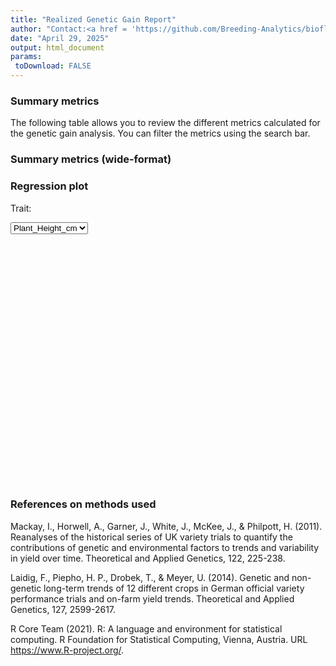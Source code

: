 ```yaml
---
title: "Realized Genetic Gain Report"
author: "Contact:<a href = 'https://github.com/Breeding-Analytics/bioflow' target = '_blank'>Breeding Analytics Team, OneCGIAR</a> breedinganalytics@cgiar.org"
date: "April 29, 2025"  
output: html_document
params:
 toDownload: FALSE
---
```






<!-- END of setup chunk -->





### Summary metrics

The following table allows you to review the different metrics calculated for the genetic gain analysis. You can filter the metrics using the search bar.

<!--html_preserve--><div class="datatables html-widget html-widget-output shiny-report-size html-fill-item" id="rggApp_1-outccd06613febe30f7" style="width:100%;height:auto;"></div><!--/html_preserve-->

### Summary metrics (wide-format)

<!--html_preserve--><div class="datatables html-widget html-widget-output shiny-report-size html-fill-item" id="rggApp_1-outef49f4d8c340925d" style="width:100%;height:auto;"></div><!--/html_preserve-->

### Regression plot

<!--html_preserve--><div class="form-group shiny-input-container">
<label class="control-label" id="rggApp_1-traitSta3-label" for="rggApp_1-traitSta3">Trait:</label>
<div>
<select id="rggApp_1-traitSta3" class="shiny-input-select"><option value="Plant_Height_cm" selected>Plant_Height_cm</option>
<option value="Ear_Height_cm">Ear_Height_cm</option>
<option value="Yield_Mg_ha">Yield_Mg_ha</option></select>
<script type="application/json" data-for="rggApp_1-traitSta3" data-nonempty="">{"plugins":["selectize-plugin-a11y"]}</script>
</div>
</div><!--/html_preserve-->

<!--html_preserve--><div class="plotly html-widget html-widget-output shiny-report-size shiny-report-theme html-fill-item" id="rggApp_1-out774e6e5c7b62c6be" style="width:100%;height:400px;"></div><!--/html_preserve-->


### References on methods used

Mackay, I., Horwell, A., Garner, J., White, J., McKee, J., & Philpott, H. (2011). Reanalyses of the historical series of UK variety trials to quantify the contributions of genetic and environmental factors to trends and variability in yield over time. Theoretical and Applied Genetics, 122, 225-238.

Laidig, F., Piepho, H. P., Drobek, T., & Meyer, U. (2014). Genetic and non-genetic long-term trends of 12 different crops in German official variety performance trials and on-farm yield trends. Theoretical and Applied Genetics, 127, 2599-2617.

R Core Team (2021). R: A language and environment for statistical computing. R Foundation for Statistical Computing, Vienna, Austria. URL https://www.R-project.org/.

<p>&nbsp;</p>

